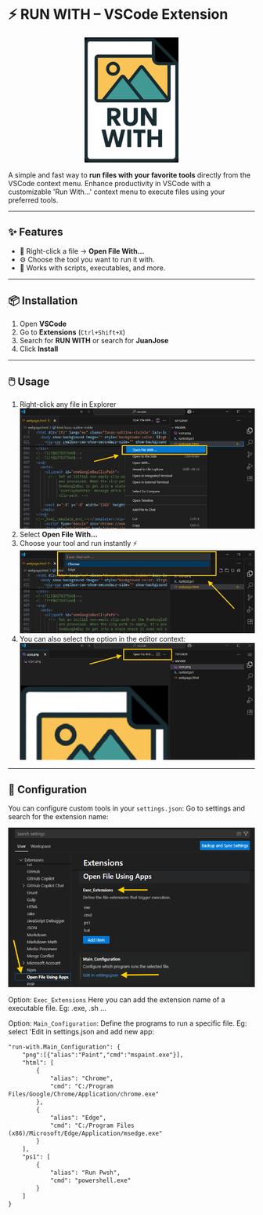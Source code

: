 # ⚡ RUN WITH – VSCode Extension

<p align="center">
  <img src="./images/icon.png" alt="Extension Icon" />
</p>

A simple and fast way to **run files with your favorite tools** directly from the VSCode context menu.
Enhance productivity in VSCode with a customizable 'Run With...' context menu to execute files using your preferred tools.

---

## ✨ Features

- 📂 Right-click a file → **Open File With...**
- ⚙️ Choose the tool you want to run it with.
- 🔌 Works with scripts, executables, and more.

---

## 📦 Installation

1. Open **VSCode**
2. Go to **Extensions** (`Ctrl+Shift+X`)
3. Search for **RUN WITH** or search for **JuanJose** 
4. Click **Install**

---

## 🖱️ Usage

1. Right-click any file in Explorer  
  ![Context Menu Example](./images/example02.png)  
2. Select **Open File With...**  
3. Choose your tool and run instantly ⚡
  ![Context Menu Example](./images/example03.png) 
4. You can also select the option in the editor context:
  ![Context Menu Example](./images/example01.png) 
---

## 🔧 Configuration

You can configure custom tools in your `settings.json`:
Go to settings and search for the extension name:

![Context Menu Example](./images/example04.png) 

Option: `Exec_Extensions` Here you can add the extension name of a executable file. Eg: .exe, .sh ...

Option: `Main_Configuration`: Define the programs to run a specific file. Eg: select 'Edit in settings.json and add new app:

```jsonc
"run-with.Main_Configuration": {
    "png":[{"alias":"Paint","cmd":"mspaint.exe"}],
    "html": [
        {
            "alias": "Chrome",
            "cmd": "C:/Program Files/Google/Chrome/Application/chrome.exe"
        },
        {
            "alias": "Edge",
            "cmd": "C:/Program Files (x86)/Microsoft/Edge/Application/msedge.exe"
        }
    ],
    "ps1": [
        {
            "alias": "Run Pwsh",
            "cmd": "powershell.exe"
        }
    ]
}
```
